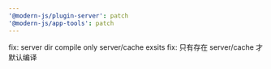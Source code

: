 ```yaml
---
'@modern-js/plugin-server': patch
'@modern-js/app-tools': patch
---
```


fix: server dir compile only server/cache exsits
fix: 只有存在 server/cache 才默认编译
